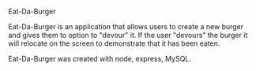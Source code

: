 Eat-Da-Burger

Eat-Da-Burger is an application that allows users to create a new burger and gives them to option to "devour" it.  If the user "devours" the burger it will relocate on the screen to demonstrate that it has been eaten.

Eat-Da-Burger was created with node, express, MySQL.